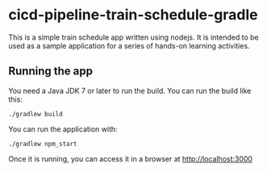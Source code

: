 # cicd-pipeline-train-schedule-gradle

This is a simple train schedule app written using nodejs. It is intended to be used as a sample application for a series of hands-on learning activities.

## Running the app

You need a Java JDK 7 or later to run the build. You can run the build like this:

    ./gradlew build

You can run the application with:

    ./gradlew npm_start

Once it is running, you can access it in a browser at [http://localhost:3000](http://localhost:3000)
